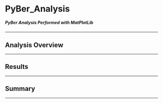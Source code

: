 # PyBer_Analysis
##### PyBer Analysis Performed with MatPlotLib
---
## Analysis Overview
---

## Results
---
## Summary
---
